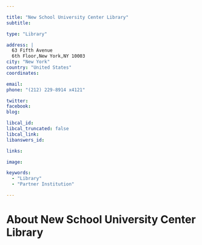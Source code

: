 ```yaml
---

title: "New School University Center Library"
subtitle: 

type: "Library"

address: |
  63 Fifth Avenue
  6th Floor,New York,NY 10003
city: "New York"
country: "United States"
coordinates: 

email: 
phone: "(212) 229-8914 x4121"

twitter: 
facebook: 
blog:

libcal_id: 
libcal_truncated: false
libcal_link: 
libanswers_id: 

links:

image: 

keywords:
  - "Library"
  - "Partner Institution"

---
```


# About New School University Center Library


